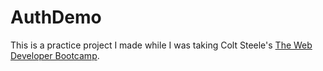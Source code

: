# AuthDemo
This is a practice project I made while I was taking Colt Steele's [The Web Developer Bootcamp](https://www.udemy.com/the-web-developer-bootcamp/).